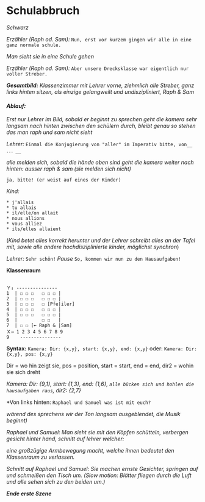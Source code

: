 # Schulabbruch


*Schwarz*

*Erzähler (Raph od. Sam):* `Nun, erst vor kurzem gingen wir alle in eine ganz normale schule.`

*Man sieht sie in eine Schule gehen*

*Erzähler (Raph od. Sam):* `Aber unsere Drecksklasse war eigentlich nur voller Streber.`


*__Gesamtbild:__ Klassenzimmer mit Lehrer vorne, ziehmlich alle Streber, ganz links hinten sitzen, als einzige gelangweilt und undiszipliniert, Raph & Sam*

#### *__Ablauf:__*

*Erst nur Lehrer im Bild, sobald er beginnt zu sprechen geht die kamera sehr langsam nach hinten zwischen den schülern durch, bleibt genau so stehen das man raph und sam nicht sieht*

*Lehrer:* `Einmal die Konjugierung von "aller" im Imperativ bitte, von__ ．．．__`

*alle melden sich, sobald die hände oben sind geht die kamera weiter nach hinten: ausser raph & sam (sie melden sich nicht)*

`ja, bitte! (er weist auf eines der Kinder)`

*Kind:*
```
* j'allais
* tu allais
* il/elle/on allait
* nous allions
* vous alliez
* ils/elles allaient
```

(*Kind betet alles korrekt herunter und der Lehrer schreibt alles an der Tafel mit, sowie alle andere hochdisziplinierte kinder, möglichst synchron*)

*Lehrer:* `Sehr schön!` *Pause* `So, kommen wir nun zu den Hausaufgaben!`


__Klassenraum__
```

Ｙ↓ ---------------
1  | ☐ ☐ ☐   ☐ ☐ ☐ |
2  | ☐ ☐ ☐   ☐ ☐ ☐ |
3  | ☐ ☐ ☐   ☐ [Pfe|iler]
4  | ☐ ☐ ☐   ☐ ☐ ☐ |
5  | ☐ ☐ ☐   ☐ ☐ ☐ |
6  |         ☐ ☐   |
7  | ☐ ☐ [← Raph & |Sam]
Ｘ→ 1 2 3 4 5 6 7 8 9
9    ---------------
```
__Syntax:__ `Kamera: Dir: {x,y}, start: {x,y}, end: {x,y}`
oder: `Kamera: Dir: {x,y}, pos: {x,y}`

Dir = wo hin zeigt sie, pos = position, start = start, end = end, dir2 = wohin sie sich dreht


*Kamera: Dir: {9,1}, start: {1,3}, end: {1,6}, `alle bücken sich und hohlen die hausaufgaben raus`, dir2: {2,7}*

*Von links hinten: `Raphael und Samuel was ist mit euch?`

*wärend des sprechens wir der Ton langsam ausgeblendet, die Musik beginnt)*

*Raphael und Samuel: Man sieht sie mit den Köpfen schütteln, verbergen gesicht hinter hand, schnitt auf lehrer welcher:*

*eine großzügige Armbewegung macht, welche ihnen bedeutet den Klassenraum zu verlassen.*

*Schnitt auf Raphael und Samuel: Sie machen ernste Gesichter, springen auf und schmeißen den Tisch um. (Slow motion: Blätter fliegen durch die Luft
und alle sehen sich zu den beiden um.)*

*__Ende erste Szene__*

